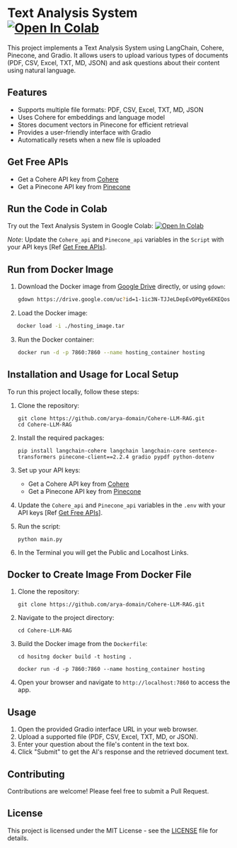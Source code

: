 # Text Analysis System [![Open In Colab](https://colab.research.google.com/assets/colab-badge.svg)](https://colab.research.google.com/drive/1qqqcmUYEFahgWubBc7k3xsXsQ2WJN3xb?usp=sharing)

This project implements a Text Analysis System using LangChain, Cohere, Pinecone, and Gradio. It allows users to upload various types of documents (PDF, CSV, Excel, TXT, MD, JSON) and ask questions about their content using natural language.

## Features

- Supports multiple file formats: PDF, CSV, Excel, TXT, MD, JSON
- Uses Cohere for embeddings and language model
- Stores document vectors in Pinecone for efficient retrieval
- Provides a user-friendly interface with Gradio
- Automatically resets when a new file is uploaded

## Get Free APIs

- Get a Cohere API key from [Cohere](https://cohere.ai/)
- Get a Pinecone API key from [Pinecone](https://www.pinecone.io/)

## Run the Code in Colab

Try out the Text Analysis System in Google Colab: [![Open In Colab](https://colab.research.google.com/assets/colab-badge.svg)](https://colab.research.google.com/drive/1qqqcmUYEFahgWubBc7k3xsXsQ2WJN3xb?usp=sharing)

_Note_: Update the `Cohere_api` and `Pinecone_api` variables in the `Script` with your API keys [Ref [Get Free APIs](#get-free-apis)].

## Run from Docker Image

1. Download the Docker image from [Google Drive](https://drive.google.com/file/d/1-1ic3N-TJJeLDepEvOPQye6EKEQoshB8/) directly, or using `gdown`:

   ```bash
   gdown https://drive.google.com/uc?id=1-1ic3N-TJJeLDepEvOPQye6EKEQoshB8
   ```

2. Load the Docker image:

```bash
   docker load -i ./hosting_image.tar
```

3. Run the Docker container:

   ```bash
   docker run -d -p 7860:7860 --name hosting_container hosting
   ```

## Installation and Usage for Local Setup

To run this project locally, follow these steps:

1. Clone the repository:

   ```
   git clone https://github.com/arya-domain/Cohere-LLM-RAG.git
   cd Cohere-LLM-RAG
   ```

2. Install the required packages:

   ```
   pip install langchain-cohere langchain langchain-core sentence-transformers pinecone-client==2.2.4 gradio pypdf python-dotenv
   ```

3. Set up your API keys:

   - Get a Cohere API key from [Cohere](https://cohere.ai/)
   - Get a Pinecone API key from [Pinecone](https://www.pinecone.io/)

4. Update the `Cohere_api` and `Pinecone_api` variables in the `.env` with your API keys [Ref [Get Free APIs](#get-free-apis)].
5. Run the script:

   ```
   python main.py
   ```

6. In the Terminal you will get the Public and Localhost Links.

## Docker to Create Image From Docker File

1. Clone the repository:

   ```
   git clone https://github.com/arya-domain/Cohere-LLM-RAG.git
   ```

2. Navigate to the project directory:

   ```
   cd Cohere-LLM-RAG
   ```

3. Build the Docker image from the `Dockerfile`:

   ```
   cd hositng docker build -t hosting .
   ```

   ```
   docker run -d -p 7860:7860 --name hosting_container hosting
   ```

4. Open your browser and navigate to `http://localhost:7860` to access the app.

## Usage

1. Open the provided Gradio interface URL in your web browser.
2. Upload a supported file (PDF, CSV, Excel, TXT, MD, or JSON).
3. Enter your question about the file's content in the text box.
4. Click "Submit" to get the AI's response and the retrieved document text.

## Contributing

Contributions are welcome! Please feel free to submit a Pull Request.

## License

This project is licensed under the MIT License - see the [LICENSE](LICENSE) file for details.
